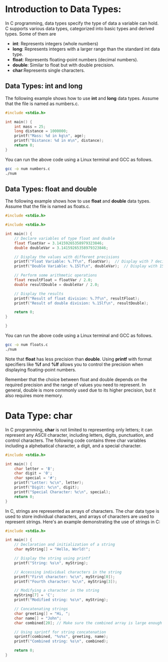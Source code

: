 # Introduction to Data Types:

In C programming, data types specify the type of data a variable can hold. C supports various data types, categorized into basic types and derived types. Some of them are 
- **int**: Represents integers (whole numbers)
- **long**: Represents integers with a larger range than the standard int data type.
- **float**: Represents floating-point numbers (decimal numbers).
- **double**: Similar to float but with double precision.
- **char**:Represents single characters.

## Data Types: int and long 
The following example shows how to use **int** and **long** data types. Assume that the file is named as numbers.c. 
```C
#include <stdio.h>

int main() {
    int mass = 25;
    long distance = 1000000;
    printf("Mass: %d in kg\n", age);
    printf("Distance: %d in m\n", distance);
    return 0;
}
```
 You can run the above code using a Linux terminal and GCC as follows.
```bash
gcc -o num numbers.c
./num
```

## Data Types:  float and double
The following example shows how to use **float** and **double** data types. Assume that the file is named as floats.c. 
```C
#include <stdio.h>

#include <stdio.h>

int main() {
    // Declare variables of type float and double
    float floatVar = 3.14159265358979323846;  
    double doubleVar = 3.14159265358979323846;

    // Display the values with different precisions
    printf("Float Variable: %.7f\n", floatVar);  // Display with 7 decimal places
    printf("Double Variable: %.15lf\n", doubleVar);  // Display with 15 decimal places

    // Perform some arithmetic operations
    float resultFloat = floatVar / 2.0;
    double resultDouble = doubleVar / 2.0;

    // Display the results
    printf("Result of float division: %.7f\n", resultFloat);
    printf("Result of double division: %.15lf\n", resultDouble);

    return 0;
}

}

```
 You can run the above code using a Linux terminal and GCC as follows.
```bash
gcc -o num floats.c
./num
```

Note that **float** has less precision than **double**. Using **printf** with format specifiers like **%f** and **%lf** allows you to control the precision when displaying floating-point numbers.

Remember that the choice between float and double depends on the required precision and the range of values you need to represent. In general, double is more commonly used due to its higher precision, but it also requires more memory.

# Data Type: char

 In C programming, **char** is not limited to representing only letters; it can represent any ASCII character, including letters, digits, punctuation, and control characters. The following code contains three char variables including a alphebatical character, a digit, and a special character.

```C
#include <stdio.h>

int main() {
    char letter = 'B';
    char digit = '0';
    char special = '#';
    printf("Letter: %c\n", letter);
    printf("Digit: %c\n", digit);
    printf("Special Character: %c\n", special);
    return 0;
}
```
In C, strings are represented as arrays of characters. The char data type is used to store individual characters, and arrays of characters are used to represent strings. Here's an example demonstrating the use of strings in C:

```C
#include <stdio.h>

int main() {
    // Declaration and initialization of a string
    char myString[] = "Hello, World!";

    // Display the string using printf
    printf("String: %s\n", myString);

    // Accessing individual characters in the string
    printf("First character: %c\n", myString[0]);
    printf("Fourth character: %c\n", myString[3]);

    // Modifying a character in the string
    myString[7] = 'C';
    printf("Modified string: %s\n", myString);

    // Concatenating strings
    char greeting[] = "Hi, ";
    char name[] = "John";
    char combined[20]; // Make sure the combined array is large enough

    // Using sprintf for string concatenation
    sprintf(combined, "%s%s", greeting, name);
    printf("Combined string: %s\n", combined);

    return 0;
}

```
